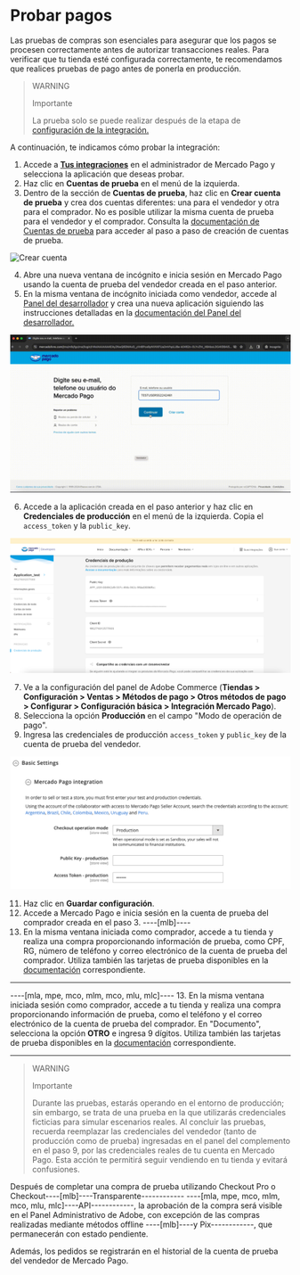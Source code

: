 # Probar pagos

Las pruebas de compras son esenciales para asegurar que los pagos se procesen correctamente antes de autorizar transacciones reales. Para verificar que tu tienda esté configurada correctamente, te recomendamos que realices pruebas de pago antes de ponerla en producción.

> WARNING
> 
> Importante
>
> La prueba solo se puede realizar después de la etapa de [configuración de la integración.](/developers/es/docs/adobe-commerce/integration-configuration)

A continuación, te indicamos cómo probar la integración:
1. Accede a **[Tus integraciones](https://www.mercadopago[FAKER][URL][DOMAIN]/developers/panel/app)** en el administrador de Mercado Pago y selecciona la aplicación que deseas probar.
2. Haz clic en **Cuentas de prueba** en el menú de la izquierda.
3. Dentro de la sección de **Cuentas de prueba**, haz clic en **Crear cuenta de prueba** y crea dos cuentas diferentes: una para el vendedor y otra para el comprador. No es posible utilizar la misma cuenta de prueba para el vendedor y el comprador. Consulta la [documentación de Cuentas de prueba](/developers/es/docs/adobe-commerce/additional-content/your-integrations/test/accounts) para acceder al paso a paso de creación de cuentas de prueba.

![Crear cuenta](/images/adobe-commerce/test-create-account.gif)

4. Abre una nueva ventana de incógnito e inicia sesión en Mercado Pago usando la cuenta de prueba del vendedor creada en el paso anterior.
5. En la misma ventana de incógnito iniciada como vendedor, accede al [Panel del desarrollador](https://www.mercadopago[FAKER][URL][DOMAIN]/developers/panel/app) y crea una nueva aplicación siguiendo las instrucciones detalladas en la [documentación del Panel del desarrollador.](/developers/es/docs/adobe-commerce/additional-content/your-integrations/dashboard)

![Iniciar sesión](/images/adobe-commerce/test-login.gif)

6. Accede a la aplicación creada en el paso anterior y haz clic en **Credenciales de producción** en el menú de la izquierda. Copia el `access_token` y la `public_key`.

![Credenciales de producción](/images/adobe-commerce/test-prod-credentials.png)

7. Ve a la configuración del panel de Adobe Commerce (**Tiendas > Configuración > Ventas > Métodos de pago > Otros métodos de pago > Configurar > Configuración básica > Integración Mercado Pago**).
8. Selecciona la opción **Producción** en el campo "Modo de operación de pago".
9. Ingresa las credenciales de producción `access_token` y `public_key` de la cuenta de prueba del vendedor.

![Panel](/images/adobe-commerce/test-adobe-commerce.png)

11. Haz clic en **Guardar configuración**.
12. Accede a Mercado Pago e inicia sesión en la cuenta de prueba del comprador creada en el paso 3.
----[mlb]----
13. En la misma ventana iniciada como comprador, accede a tu tienda y realiza una compra proporcionando información de prueba, como CPF, RG, número de teléfono y correo electrónico de la cuenta de prueba del comprador. Utiliza también las tarjetas de prueba disponibles en la [documentación](/developers/es/docs/adobe-commerce/additional-content/your-integrations/test/cards) correspondiente.

------------
----[mla, mpe, mco, mlm, mco, mlu, mlc]----
13. En la misma ventana iniciada sesión como comprador, accede a tu tienda y realiza una compra proporcionando información de prueba, como el teléfono y el correo electrónico de la cuenta de prueba del comprador. En "Documento", selecciona la opción **OTRO** e ingresa 9 dígitos. Utiliza también las tarjetas de prueba disponibles en la [documentación](/developers/es/docs/adobe-commerce/additional-content/your-integrations/test/cards) correspondiente.

------------

> WARNING
> 
> Importante
>
> Durante las pruebas, estarás operando en el entorno de producción; sin embargo, se trata de una prueba en la que utilizarás credenciales ficticias para simular escenarios reales. Al concluir las pruebas, recuerda reemplazar las credenciales del vendedor (tanto de producción como de prueba) ingresadas en el panel del complemento en el paso 9, por las credenciales reales de tu cuenta en Mercado Pago. Esta acción te permitirá seguir vendiendo en tu tienda y evitará confusiones.

Después de completar una compra de prueba utilizando Checkout Pro o Checkout----[mlb]----Transparente------------ ----[mla, mpe, mco, mlm, mco, mlu, mlc]----API------------, la aprobación de la compra será visible en el Panel Administrativo de Adobe, con excepción de las compras realizadas mediante métodos offline ----[mlb]----y Pix------------, que permanecerán con estado pendiente.

Además, los pedidos se registrarán en el historial de la cuenta de prueba del vendedor de Mercado Pago.